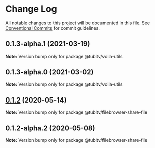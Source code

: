 # Change Log

All notable changes to this project will be documented in this file.
See [Conventional Commits](https://conventionalcommits.org) for commit guidelines.

## 0.1.3-alpha.1 (2021-03-19)

**Note:** Version bump only for package @tubitv/voila-utils





## 0.1.3-alpha.0 (2021-03-02)

**Note:** Version bump only for package @tubitv/voila-utils





## [0.1.2](https://github.com/Tubitv/jupyterlab-extensions/compare/@tubitv/filebrowser-share-file@0.1.2-alpha.2...@tubitv/filebrowser-share-file@0.1.2) (2020-05-14)

**Note:** Version bump only for package @tubitv/filebrowser-share-file





## 0.1.2-alpha.2 (2020-05-08)

**Note:** Version bump only for package @tubitv/filebrowser-share-file
